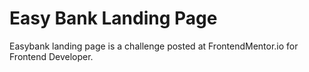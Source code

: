 # Easy Bank Landing Page
Easybank landing page is a challenge posted at FrontendMentor.io for Frontend Developer.

